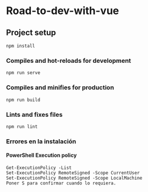 # Road-to-dev-with-vue

## Project setup
```
npm install
```

### Compiles and hot-reloads for development
```
npm run serve
```

### Compiles and minifies for production
```
npm run build
```

### Lints and fixes files
```
npm run lint
```

### Errores en la instalación
#### PowerShell Execution policy
```
Get-ExecutionPolicy -List
Set-ExecutionPolicy RemoteSigned -Scope CurrentUser
Set-ExecutionPolicy RemoteSigned -Scope LocalMachine
Poner S para confirmar cuando lo requiera.
```
